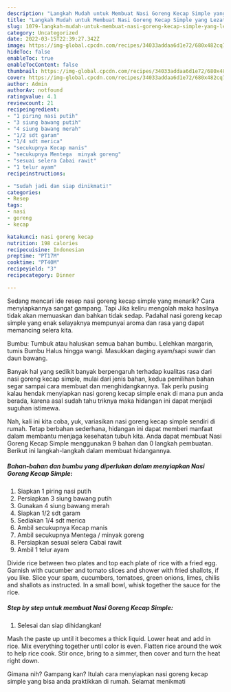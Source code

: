 ```yaml
---
description: "Langkah Mudah untuk Membuat Nasi Goreng Kecap Simple yang Lezat Sekali, Buat Buka Puasa Enak Banget"
title: "Langkah Mudah untuk Membuat Nasi Goreng Kecap Simple yang Lezat Sekali, Buat Buka Puasa Enak Banget"
slug: 1079-langkah-mudah-untuk-membuat-nasi-goreng-kecap-simple-yang-lezat-sekali-buat-buka-puasa-enak-banget
category: Uncategorized
date: 2022-03-15T22:39:27.342Z
image: https://img-global.cpcdn.com/recipes/34033addaa6d1e72/680x482cq70/nasi-goreng-kecap-simple-foto-resep-utama.jpg
hideToc: false
enableToc: true
enableTocContent: false
thumbnail: https://img-global.cpcdn.com/recipes/34033addaa6d1e72/680x482cq70/nasi-goreng-kecap-simple-foto-resep-utama.jpg
cover: https://img-global.cpcdn.com/recipes/34033addaa6d1e72/680x482cq70/nasi-goreng-kecap-simple-foto-resep-utama.jpg
author: Admin
authorAv: notfound
ratingvalue: 4.1
reviewcount: 21
recipeingredient:
- "1 piring nasi putih"
- "3 siung bawang putih"
- "4 siung bawang merah"
- "1/2 sdt garam"
- "1/4 sdt merica"
- "secukupnya Kecap manis"
- "secukupnya Mentega  minyak goreng"
- "sesuai selera Cabai rawit"
- "1 telur ayam"
recipeinstructions:

- "Sudah jadi dan siap dinikmati!"
categories:
- Resep
tags:
- nasi
- goreng
- kecap

katakunci: nasi goreng kecap 
nutrition: 198 calories
recipecuisine: Indonesian
preptime: "PT17M"
cooktime: "PT40M"
recipeyield: "3"
recipecategory: Dinner

---
```



Sedang mencari ide resep nasi goreng kecap simple yang menarik? Cara menyiapkannya sangat gampang. Tapi Jika keliru mengolah maka hasilnya tidak akan memuaskan dan bahkan tidak sedap. Padahal nasi goreng kecap simple yang enak selayaknya mempunyai aroma dan rasa yang dapat memancing selera kita.


Bumbu: Tumbuk atau haluskan semua bahan bumbu. Lelehkan margarin, tumis Bumbu Halus hingga wangi. Masukkan daging ayam/sapi suwir dan daun bawang.

Banyak hal yang sedikit banyak berpengaruh terhadap kualitas rasa dari nasi goreng kecap simple, mulai dari jenis bahan, kedua pemilihan bahan segar sampai cara membuat dan menghidangkannya. Tak perlu pusing kalau hendak menyiapkan nasi goreng kecap simple enak di mana pun anda berada, karena asal sudah tahu triknya maka hidangan ini dapat menjadi suguhan istimewa.


Nah, kali ini kita coba, yuk, variasikan nasi goreng kecap simple sendiri di rumah. Tetap berbahan sederhana, hidangan ini dapat memberi manfaat dalam membantu menjaga kesehatan tubuh kita. Anda dapat membuat Nasi Goreng Kecap Simple menggunakan 9 bahan dan 0 langkah pembuatan. Berikut ini langkah-langkah dalam membuat hidangannya.

<!--inarticleads1-->

##### Bahan-bahan dan bumbu yang diperlukan dalam menyiapkan Nasi Goreng Kecap Simple:

1. Siapkan 1 piring nasi putih
1. Persiapkan 3 siung bawang putih
1. Gunakan 4 siung bawang merah
1. Siapkan 1/2 sdt garam
1. Sediakan 1/4 sdt merica
1. Ambil secukupnya Kecap manis
1. Ambil secukupnya Mentega / minyak goreng
1. Persiapkan sesuai selera Cabai rawit
1. Ambil 1 telur ayam


Divide rice between two plates and top each plate of rice with a fried egg. Garnish with cucumber and tomato slices and shower with fried shallots, if you like. Slice your spam, cucumbers, tomatoes, green onions, limes, chilis and shallots as instructed. In a small bowl, whisk together the sauce for the rice. 

<!--inarticleads2-->

##### Step by step untuk membuat Nasi Goreng Kecap Simple:


1. Selesai dan siap dihidangkan!

Mash the paste up until it becomes a thick liquid. Lower heat and add in rice. Mix everything together until color is even. Flatten rice around the wok to help rice cook. Stir once, bring to a simmer, then cover and turn the heat right down. 

Gimana nih? Gampang kan? Itulah cara menyiapkan nasi goreng kecap simple yang bisa anda praktikkan di rumah. Selamat menikmati
